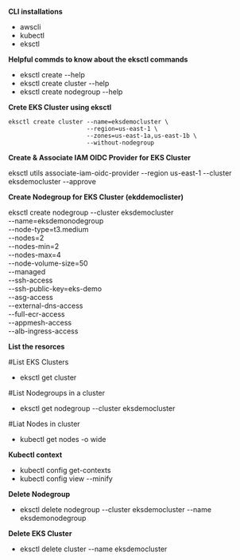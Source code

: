 
**CLI installations**

- awscli
- kubectl
- eksctl

**Helpful commds to know about the eksctl commands**

- eksctl create --help
- eksctl create cluster --help
- eksctl create nodegroup --help

**Crete EKS Cluster using eksctl**

```console
eksctl create cluster --name=eksdemocluster \
                      --region=us-east-1 \
                      --zones=us-east-1a,us-east-1b \
                      --without-nodegroup
```


**Create & Associate IAM OIDC Provider for EKS Cluster**

eksctl utils associate-iam-oidc-provider --region us-east-1 --cluster eksdemocluster --approve

**Create Nodegroup for EKS Cluster (ekddemoclister)**

eksctl create nodegroup --cluster eksdemocluster \
                        --name=eksdemonodegroup \
                        --node-type=t3.medium \
                        --nodes=2 \
                        --nodes-min=2 \
                        --nodes-max=4 \
                        --node-volume-size=50 \
                        --managed \
                        --ssh-access \
                        --ssh-public-key=eks-demo \
                        --asg-access \
                        --external-dns-access \
                        --full-ecr-access \
                        --appmesh-access \
                        --alb-ingress-access
              
  **List the resorces**

 #List EKS Clusters
 - eksctl get cluster

 #List Nodegroups in a cluster
- eksctl get nodegroup --cluster eksdemocluster

#Liat Nodes in cluster
- kubectl get nodes -o wide

**Kubectl context**
- kubectl config get-contexts
- kubectl config view --minify

**Delete Nodegroup**
- eksctl delete nodegroup --cluster eksdemocluster --name eksdemonodegroup

**Delete EKS Cluster**
- eksctl delete cluster --name eksdemocluster
                    



